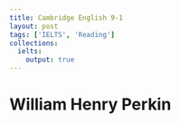 ```yaml
---
title: Cambridge English 9-1
layout: post
tags: ['IELTS', 'Reading']
collections:
  ielts:
    output: true
---
```


# William Henry Perkin

